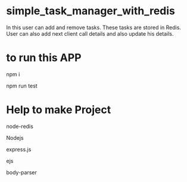 # simple_task_manager_with_redis
In this user can add and remove tasks. These tasks are stored in Redis. User can also add next client call details and also update his details.

# to run this APP
npm i

npm run test

# Help to make Project
node-redis

Nodejs

express.js

ejs

body-parser
